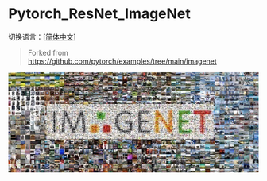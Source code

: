 # Pytorch_ResNet_ImageNet

切换语言：[[简体中文](./assets/README-中文.md)]

> Forked from https://github.com/pytorch/examples/tree/main/imagenet

![ImageNet](./assets/imagenet_banner.jpeg)
